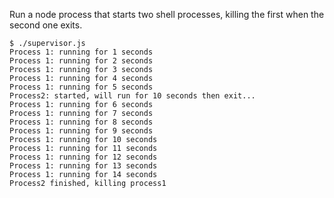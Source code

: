 Run a node process that starts two shell processes, killing the first when the second one exits.

```
$ ./supervisor.js 
Process 1: running for 1 seconds
Process 1: running for 2 seconds
Process 1: running for 3 seconds
Process 1: running for 4 seconds
Process 1: running for 5 seconds
Process2: started, will run for 10 seconds then exit...
Process 1: running for 6 seconds
Process 1: running for 7 seconds
Process 1: running for 8 seconds
Process 1: running for 9 seconds
Process 1: running for 10 seconds
Process 1: running for 11 seconds
Process 1: running for 12 seconds
Process 1: running for 13 seconds
Process 1: running for 14 seconds
Process2 finished, killing process1
```